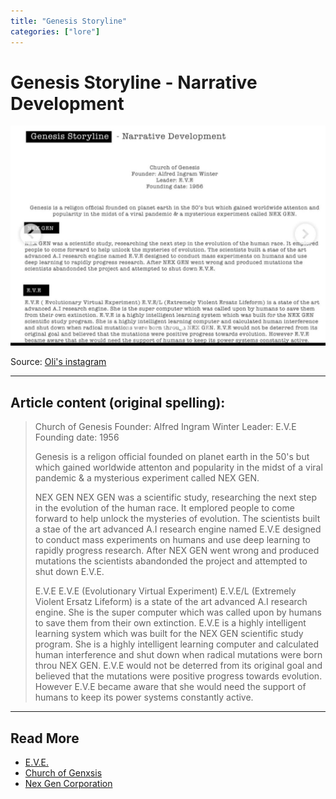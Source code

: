 ```yaml
---
title: "Genesis Storyline"
categories: ["lore"]
---
```

# Genesis Storyline - Narrative Development

![Genesis Storyline Image.png](../../Resources/socials/genesis-storyline.png)

Source: [Oli's instagram](https://www.instagram.com/p/CtUpM05MsXl/?utm_source=ig_web_button_share_sheet&igsh=ZDNlZDc0MzIxNw%3D%3D&img_index=7)

***

## Article content (original spelling):

> Church of Genesis
> Founder: Alfred Ingram Winter
> Leader: E.V.E
> Founding date: 1956
>
> Genesis is a religon official founded on planet earth in the 50's but which gained worldwide 
> attenton and popularity in the midst of a viral pandemic & a mysterious experiment called NEX GEN.
>
> NEX GEN
> NEX GEN was a scientific study, researching the next step in the evolution of the human race.
> It emplored people to come forward to help unlock the mysteries of evolution. The scientists
> built a stae of the art advanced A.I research engine named E.V.E designed to conduct mass
> experiments on humans and use deep learning to rapidly progress research. After NEX GEN went
> wrong and produced mutations the scientists abandonded the project and attempted to shut down E.V.E.
>
> E.V.E
> E.V.E (Evolutionary Virtual Experiment) E.V.E/L (Extremely Violent Ersatz Lifeform) is a
> state of the art advanced A.I research engine. She is the super computer which was
> called upon by humans to save them from their own extinction. E.V.E is a highly intelligent
> learning system which was built for the NEX GEN scientific study program. She is a highly
> intelligent learning computer and calculated human interference and shut down when radical
> mutations were born throu NEX GEN. E.V.E would not be deterred from its original goal and
> believed that the mutations were positive progress towards evolution. However E.V.E
> became aware that she would need the support of humans to keep its power systems
> constantly active.

***

## Read More

- [E.V.E.](../characters/eve)
- [Church of Genxsis](church)
- [Nex Gen Corporation](nex-gen-corporation)